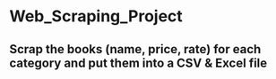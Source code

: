 # Web_Scraping_Project
## Scrap the books (name, price, rate) for each category and put them into a CSV &amp; Excel file

